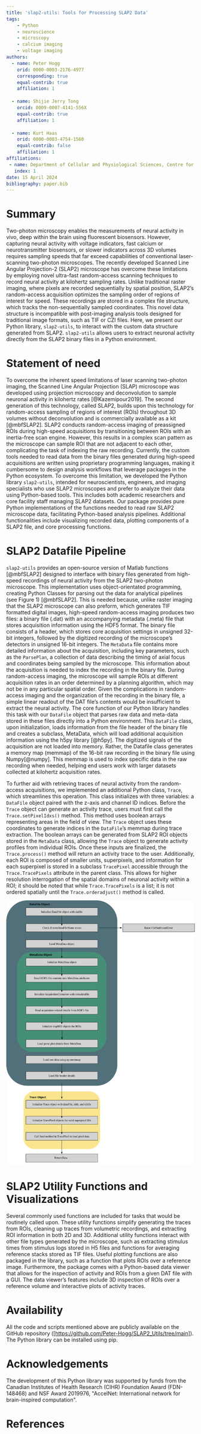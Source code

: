 ```yaml
---
title: 'slap2-utils: Tools for Processing SLAP2 Data'
tags:
    - Python
    - neuroscience
    - microscopy
    - calcium imaging
    - voltage imaging
authors:
  - name: Peter Hogg
    orid: 0000-0003-2176-4977
    corresponding: true 
    equal-contrib: true 
    affiliation: 1

  - name: Shijie Jerry Tong
    orcid: 0009-0007-4141-556X
    equal-contrib: true
    affiliation: 1 

  - name: Kurt Haas
    orid: 0000-0003-4754-1560
    equal-contrib: false
    affiliation: 1
affiliations:
 - name: Department of Cellular and Physiological Sciences, Centre for Brain Health, School of Biomedical Engineering, University of British Columbia, Vancouver, Canada
   index: 1
date: 15 April 2024
bibliography: paper.bib
---
```


# Summary

Two-photon microscopy enables the measurements of neural activity in vivo, deep within the brain using fluorescent biosensors. However, capturing neural activity with voltage indicators, fast calcium or neurotransmitter biosensors, or slower indicators across 3D volumes requires sampling speeds that far exceed capabilities of conventional laser-scanning two-photon microscopes. The recently developed Scanned Line Angular Projection-2 (SLAP2) microscope has overcome these limitations by employing novel ultra-fast random-access scanning techniques to record neural activity at kilohertz sampling rates. Unlike traditional raster imaging, where pixels are recorded sequentially by spatial position, SLAP2’s random-access acquisition optimizes the sampling order of regions of interest for speed. These recordings are stored in a complex file structure, which tracks the non-sequentially sampled coordinates. This novel data structure is incompatible with post-imaging analysis tools designed for traditional image formats, such as TIF or CZI files. Here, we present our Python library, `slap2-utils`, to interact with the custom data structure generated from SLAP2. `slap2-utils` allows users to extract neuronal activity directly from the SLAP2 binary files in a Python environment.

# Statement of need

To overcome the inherent speed limitations of laser scanning two-photon imaging, the Scanned Line Angular Projection (SLAP) microscope was developed using projection microscopy and deconvolution to sample neuronal activity in kilohertz rates [@Kazemipour2019]. The second generation of this technology, called SLAP2, builds upon this technology for random-access sampling of regions of interest (ROIs) throughout 3D volumes without deconvolution and is commercially available as a kit [@mbfSLAP2]. SLAP2 conducts random-access imaging of preassigned ROIs during high-speed acquisitions by transitioning between ROIs with an inertia-free scan engine. However, this results in a complex scan pattern as the microscope can sample ROI that are not adjacent to each other, complicating the task of indexing the raw recording.  Currently, the custom tools needed to read data from the binary files generated during high-speed acquisitions are written using proprietary programming languages, making it cumbersome to design analysis workflows that leverage packages in the Python ecosystem. To overcome this limitation, we developed the Python library `slap2-utils`, intended for neuroscientists, engineers, and imaging specialists who use SLAP2 microscopes and prefer to analyze their data using Python-based tools. This includes both academic researchers and core facility staff managing SLAP2 datasets. Our package provides pure Python implementations of the functions needed to read raw SLAP2 microscope data, facilitating Python-based analysis pipelines. Additional functionalities include visualizing recorded data, plotting components of a SLAP2 file, and core processing functions. 

# SLAP2 Datafile Pipeline

`slap2-utils` provides an open-source version of Matlab functions [@mbfSLAP2] designed to interface with binary files generated from high-speed recordings of neural activity from the SLAP2 two-photon microscope. This implementation uses object-orientated programming, creating Python Classes for parsing out the data for analytical pipelines (see Figure 1) [@mbfSLAP2]. This is needed because, unlike raster imaging that the SLAP2 microscope can also preform, which generates TIF formatted digital images, high-speed random-access imaging produces two files: a binary file (.dat) with an accompanying metadata (.meta) file that stores acquisition information using the HDF5 format. The binary file consists of a header, which stores core acquisition settings in unsigned 32-bit integers, followed by the digitized recording of the microscope’s detectors in unsigned 16-bit integers. The `MetaData` file contains more detailed information about the acquisition, including key parameters, such as the `ParsePlan`, a collection of data describing the timing of axial focus and coordinates being sampled by the microscope. This information about the acquisition is needed to index the recording in the binary file. During random-access imaging, the microscope will sample ROIs at different acquisition rates in an order determined by a planning algorithm, which may not be in any particular spatial order. Given the complications in random-access imaging and the organization of the recording in the binary file, a simple linear readout of the DAT file’s contents would be insufficient to extract the neural activity. The core function of our Python library handles this task with our `DataFile` object that parses raw data and meta-data stored in these files directly into a Python environment. This `DataFile` class, upon initialization, loads information from the file header of the binary file and creates a subclass, MetaData, which will load additional acquisition information using the h5py library [@h5py]. The digitized signals of the acquisition are not loaded into memory. Rather, the Datafile class generates a memory map (memmap) of the 16-bit raw recording in the binary file using Numpy[@numpy]. This memmap is used to index specific data in the raw recording when needed, helping end users work with larger datasets collected at kilohertz acquisition rates. 

To further aid with retrieving traces of neural activity from the random-access acquisitions, we implemented an additional Python class, `Trace`, which streamlines this operation. This class initializes with three variables: a `DataFile` object paired with the z-axis and channel ID indices. Before the `Trace` object can generate an activity trace, users must first call the `Trace.setPixelIdxs()` method. This method uses boolean arrays representing areas in the field of view. The `Trace` object uses these coordinates to generate indices in the `DataFile`’s memmap during trace extraction. The boolean arrays can be generated from SLAP2 ROI objects stored in the `MetaData` class, allowing the `Trace` object to generate activity profiles from individual ROIs. Once these inputs are finalized, the `Trace.process()` method will return an activity trace to the user. Additionally, each ROI is composed of smaller units, superpixels, and information for each superpixel is stored in a subclass `TracePixel` accessible through the `Trace.TracePixels` attribute in the parent class. This allows for higher resolution interrogation of the spatial domains of neuronal activity within a ROI; it should be noted that while `Trace.TracePixels` is a list; it is not ordered spatially until the `Trace.orderadjust()` method is called. 

![Figure 1: SLAP2 Pipeline. The DataFile class is initialized with the path to a .dat file. The MetaData subclass will be initialized if the .meta file is found. A DataFile object is then used to initialize the Trace Class, which has methods for easy data extraction from the binary file.\label{fig:fig1}](SLAP2_Pipeline.svg)

# SLAP2 Utility Functions and Visualizations 

Several commonly used functions are included for tasks that would be routinely called upon. These utility functions simplify generating the traces from ROIs, cleaning up traces from volumetric recordings, and extracting ROI information in both 2D and 3D. Additional utility functions interact with other file types generated by the microscope, such as extracting stimulus times from stimulus logs stored in H5 files and functions for averaging reference stacks stored as TIF files. Useful plotting functions are also packaged in the library, such as a function that plots ROIs over a reference image. Furthermore, the package comes with a Python-based data viewer that allows for the inspection of activity and ROIs from a given DAT file with a GUI. The data viewer’s features include 3D inspection of ROIs over a reference volume and interactive plots of activity traces. 

# Availability

All the code and scripts mentioned above are publicly available on the GitHub repository ([https://github.com/Peter-Hogg/SLAP2_Utils/tree/main]). The Python library can be installed using pip.

# Acknowledgements

The development of this Python library was supported by funds from the Canadian Institutes of Health Research (CIHR) Foundation Award (FDN-148468) and  NSF Award 2019976, "AccelNet: International network for brain-inspired computation". 

# References
